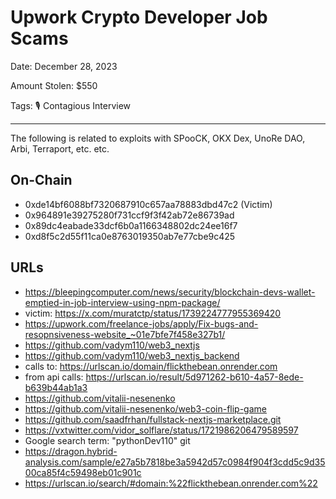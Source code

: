 # Upwork Crypto Developer Job Scams

Date: December 28, 2023

Amount Stolen: $550

Tags: 🎙️ Contagious Interview

---


The following is related to exploits with SPooCK, OKX Dex, UnoRe DAO, Arbi, Terraport, etc. etc.

## On-Chain

- 0xde14bf6088bf7320687910c657aa78883dbd47c2 (Victim)
- 0x964891e39275280f731ccf9f3f42ab72e86739ad
- 0x89dc4eabade33dcf6b0a1166348802dc24ee16f7 
- 0xd8f5c2d55f11ca0e8763019350ab7e77cbe9c425


## URLs

- https://bleepingcomputer.com/news/security/blockchain-devs-wallet-emptied-in-job-interview-using-npm-package/
- victim: https://x.com/muratctp/status/1739224777955369420
- https://upwork.com/freelance-jobs/apply/Fix-bugs-and-resopnsiveness-website_~01e7bfe7f458e327b1/
- https://github.com/vadym110/web3_nextjs
- https://github.com/vadym110/web3_nextjs_backend
- calls to: https://urlscan.io/domain/flickthebean.onrender.com
- from api calls: https://urlscan.io/result/5d971262-b610-4a57-8ede-b639b44ab1a3
- https://github.com/vitalii-nesenenko
- https://github.com/vitalii-nesenenko/web3-coin-flip-game
- https://github.com/saadfrhan/fullstack-nextjs-marketplace.git
- https://vxtwitter.com/vidor_solflare/status/1721986206479589597
- Google search term: "pythonDev110" git
- https://dragon.hybrid-analysis.com/sample/e27a5b7818be3a5942d57c0984f904f3cdd5c9d3500ca85f4c59498eb01c901c
- https://urlscan.io/search/#domain:%22flickthebean.onrender.com%22


